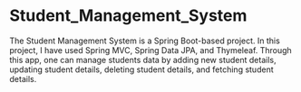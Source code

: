 # Student_Management_System
The Student Management System is a Spring Boot-based project. In this project, I have used Spring MVC, Spring Data JPA, and Thymeleaf. Through this app, one can manage students data by adding new student details, updating student details, deleting student details, and fetching student details.
